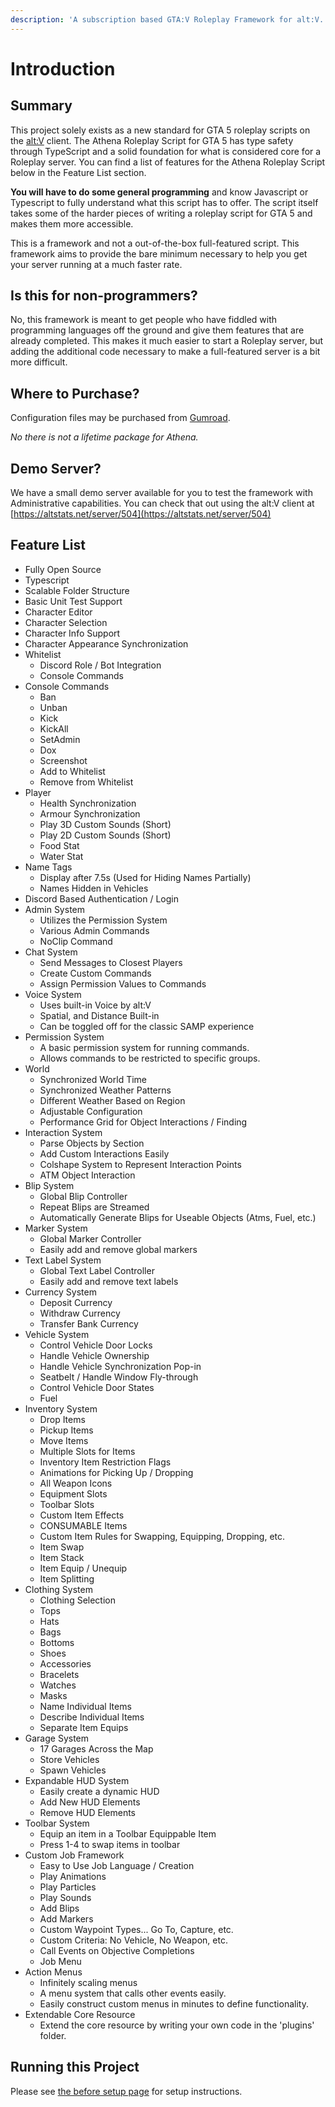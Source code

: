 ```yaml
---
description: 'A subscription based GTA:V Roleplay Framework for alt:V.'
---
```


# Introduction

## Summary

This project solely exists as a new standard for GTA 5 roleplay scripts on the [alt:V](https://altv.mp/) client. The Athena Roleplay Script for GTA 5 has type safety through TypeScript and a solid foundation for what is considered core for a Roleplay server. You can find a list of features for the Athena Roleplay Script below in the Feature List section.

**You will have to do some general programming** and know Javascript or Typescript to fully understand what this script has to offer. The script itself takes some of the harder pieces of writing a roleplay script for GTA 5 and makes them more accessible.

This is a framework and not a out-of-the-box full-featured script. This framework aims to provide the bare minimum necessary to help you get your server running at a much faster rate.

## Is this for non-programmers?

No, this framework is meant to get people who have fiddled with programming languages off the ground and give them features that are already completed. This makes it much easier to start a Roleplay server, but adding the additional code necessary to make a full-featured server is a bit more difficult.

## Where to Purchase?

Configuration files may be purchased from [Gumroad](https://gumroad.com/products/SKpPN).

_No there is not a lifetime package for Athena._

## Demo Server?

We have a small demo server available for you to test the framework with Administrative capabilities. You can check that out using the alt:V client at [https://altstats.net/server/504](https://altstats.net/server/504)

## Feature List

-   Fully Open Source
-   Typescript
-   Scalable Folder Structure
-   Basic Unit Test Support
-   Character Editor
-   Character Selection
-   Character Info Support
-   Character Appearance Synchronization
-   Whitelist
    -   Discord Role / Bot Integration
    -   Console Commands
-   Console Commands
    -   Ban
    -   Unban
    -   Kick
    -   KickAll
    -   SetAdmin
    -   Dox
    -   Screenshot
    -   Add to Whitelist
    -   Remove from Whitelist
-   Player
    -   Health Synchronization
    -   Armour Synchronization
    -   Play 3D Custom Sounds (Short)
    -   Play 2D Custom Sounds (Short)
    -   Food Stat
    -   Water Stat
-   Name Tags
    -   Display after 7.5s \(Used for Hiding Names Partially\)
    -   Names Hidden in Vehicles
-   Discord Based Authentication / Login
-   Admin System
    -   Utilizes the Permission System
    -   Various Admin Commands
    -   NoClip Command
-   Chat System
    -   Send Messages to Closest Players
    -   Create Custom Commands
    -   Assign Permission Values to Commands
-   Voice System
    -   Uses built-in Voice by alt:V
    -   Spatial, and Distance Built-in
    -   Can be toggled off for the classic SAMP experience
-   Permission System
    -   A basic permission system for running commands.
    -   Allows commands to be restricted to specific groups.
-   World
    -   Synchronized World Time
    -   Synchronized Weather Patterns
    -   Different Weather Based on Region
    -   Adjustable Configuration
    -   Performance Grid for Object Interactions / Finding
-   Interaction System
    -   Parse Objects by Section
    -   Add Custom Interactions Easily
    -   Colshape System to Represent Interaction Points
    -   ATM Object Interaction
-   Blip System
    -   Global Blip Controller
    -   Repeat Blips are Streamed
    -   Automatically Generate Blips for Useable Objects (Atms, Fuel, etc.)
-   Marker System
    -   Global Marker Controller
    -   Easily add and remove global markers
-   Text Label System
    -   Global Text Label Controller
    -   Easily add and remove text labels
-   Currency System
    -   Deposit Currency
    -   Withdraw Currency
    -   Transfer Bank Currency
-   Vehicle System
    -   Control Vehicle Door Locks
    -   Handle Vehicle Ownership
    -   Handle Vehicle Synchronization Pop-in
    -   Seatbelt / Handle Window Fly-through
    -   Control Vehicle Door States
    -   Fuel
-   Inventory System
    -   Drop Items
    -   Pickup Items
    -   Move Items
    -   Multiple Slots for Items
    -   Inventory Item Restriction Flags
    -   Animations for Picking Up / Dropping
    -   All Weapon Icons
    -   Equipment Slots
    -   Toolbar Slots
    -   Custom Item Effects
    -   CONSUMABLE Items
    -   Custom Item Rules for Swapping, Equipping, Dropping, etc.
    -   Item Swap
    -   Item Stack
    -   Item Equip / Unequip
    -   Item Splitting
-   Clothing System
    -   Clothing Selection
    -   Tops
    -   Hats
    -   Bags
    -   Bottoms
    -   Shoes
    -   Accessories
    -   Bracelets
    -   Watches
    -   Masks
    -   Name Individual Items
    -   Describe Individual Items
    -   Separate Item Equips
- Garage System
    - 17 Garages Across the Map
    - Store Vehicles
    - Spawn Vehicles
- Expandable HUD System
    - Easily create a dynamic HUD
    - Add New HUD Elements
    - Remove HUD Elements
-   Toolbar System
    -   Equip an item in a Toolbar Equippable Item
    -   Press 1-4 to swap items in toolbar
-   Custom Job Framework
    -   Easy to Use Job Language / Creation
    -   Play Animations
    -   Play Particles
    -   Play Sounds
    -   Add Blips
    -   Add Markers
    -   Custom Waypoint Types... Go To, Capture, etc.
    -   Custom Criteria: No Vehicle, No Weapon, etc.
    -   Call Events on Objective Completions
    -   Job Menu
-   Action Menus
    -   Infinitely scaling menus
    -   A menu system that calls other events easily.
    -   Easily construct custom menus in minutes to define functionality.
-   Extendable Core Resource
    -   Extend the core resource by writing your own code in the 'plugins' folder.

## Running this Project

Please see [the before setup page](documentation/before-setup.md) for setup instructions.
